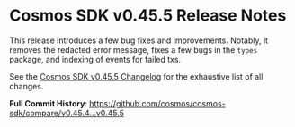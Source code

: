 # Cosmos SDK v0.45.5 Release Notes

This release introduces a few bug fixes and improvements. Notably, it removes
the redacted error message, fixes a few bugs in the `types` package, and
indexing of events for failed txs.

See the [Cosmos SDK v0.45.5 Changelog](https://github.com/cosmos/cosmos-sdk/blob/v0.45.5/CHANGELOG.md)
for the exhaustive list of all changes.

**Full Commit History**: https://github.com/cosmos/cosmos-sdk/compare/v0.45.4...v0.45.5
